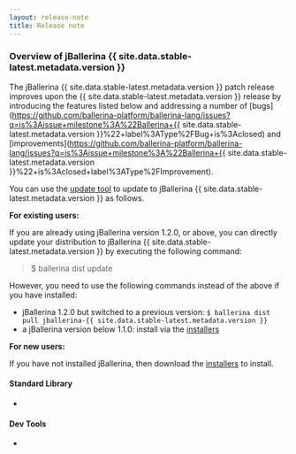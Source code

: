 ```yaml
---
layout: release-note
title: Release note
---
```

### Overview of jBallerina {{ site.data.stable-latest.metadata.version }}
The jBallerina {{ site.data.stable-latest.metadata.version }} patch release improves upon the {{ site.data.stable-latest.metadata.version }} release by introducing the features listed below and addressing a number of [bugs](https://github.com/ballerina-platform/ballerina-lang/issues?q=is%3Aissue+milestone%3A%22Ballerina+{{ site.data.stable-latest.metadata.version }}%22+label%3AType%2FBug+is%3Aclosed) and [improvements](https://github.com/ballerina-platform/ballerina-lang/issues?q=is%3Aissue+milestone%3A%22Ballerina+{{ site.data.stable-latest.metadata.version }}%22+is%3Aclosed+label%3AType%2FImprovement).

You can use the [update tool](/learn/keeping-ballerina-up-to-date/) to update to jBallerina {{ site.data.stable-latest.metadata.version }} as follows.

**For existing users:**

If you are already using jBallerina version 1.2.0, or above, you can directly update your distribution to jBallerina {{ site.data.stable-latest.metadata.version }} by executing the following command:

> $ ballerina dist update

However, you need to use the following commands instead of the above if you have installed:

- jBallerina 1.2.0 but switched to a previous version: `$ ballerina dist pull jballerina-{{ site.data.stable-latest.metadata.version }}`
- a jBallerina version below 1.1.0: install via the [installers](/downloads/)

**For new users:**

If you have not installed jBallerina, then download the [installers](/downloads/) to install.

#### Standard Library
- 

#### Dev Tools
- 

